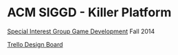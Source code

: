 ACM SIGGD - Killer Platform
===================
[Special Interest Group Game Development](siggd.cs.purdue.edu)
Fall 2014


[Trello Design Board](https://trello.com/b/qwIlfSLT/2014-player-as-platform)
